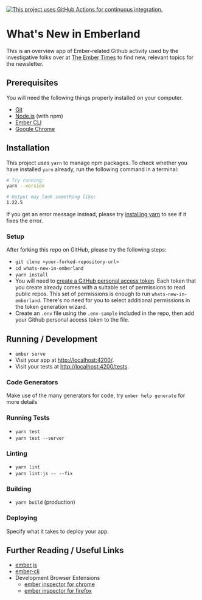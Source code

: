 [![This project uses GitHub Actions for continuous integration.](https://github.com/ember-learn/whats-new-in-emberland/workflows/CI/badge.svg)](https://github.com/ember-learn/whats-new-in-emberland/actions?query=workflow%3ACI)

# What's New in Emberland

This is an overview app of Ember-related Github activity used by the investigative folks over at [The Ember Times](https://twitter.com/embertimes) to find new, relevant topics for the newsletter.

## Prerequisites

You will need the following things properly installed on your computer.

* [Git](https://git-scm.com/)
* [Node.js](https://nodejs.org/) (with npm)
* [Ember CLI](https://ember-cli.com/)
* [Google Chrome](https://google.com/chrome/)

## Installation

This project uses `yarn` to manage npm packages. To check whether you have installed `yarn` already, run the following command in a terminal:

```bash
# Try running:
yarn --version

# Output may look something like:
1.22.5
```

If you get an error message instead, please try [installing yarn](https://classic.yarnpkg.com/en/docs/install) to see if it fixes the error.

### Setup

After forking this repo on GitHub, please try the following steps:

- `git clone <your-forked-repository-url>`
- `cd whats-new-in-emberland`
- `yarn install`
- You will need to [create a GitHub personal access token](https://github.com/settings/tokens). Each token that you create already comes with a suitable set of permissions to read public repos. This set of permissions is enough to run `whats-new-in-emberland`. There's no need for you to select additional permissions in the token generation wizard.
- Create an `.env` file using the `.env-sample` included in the repo, then add your Github personal access token to the file.

## Running / Development

* `ember serve`
* Visit your app at [http://localhost:4200/](http://localhost:4200/).
* Visit your tests at [http://localhost:4200/tests](http://localhost:4200/tests).

### Code Generators

Make use of the many generators for code, try `ember help generate` for more details

### Running Tests

* `yarn test`
* `yarn test --server`

### Linting

* `yarn lint`
* `yarn lint:js -- --fix`

### Building

* `yarn build` (production)

### Deploying

Specify what it takes to deploy your app.

## Further Reading / Useful Links

* [ember.js](https://emberjs.com/)
* [ember-cli](https://ember-cli.com/)
* Development Browser Extensions
  * [ember inspector for chrome](https://chrome.google.com/webstore/detail/ember-inspector/bmdblncegkenkacieihfhpjfppoconhi)
  * [ember inspector for firefox](https://addons.mozilla.org/en-US/firefox/addon/ember-inspector/)
